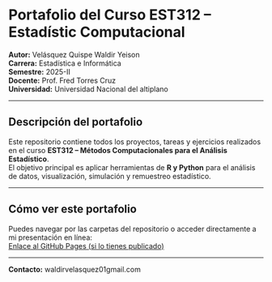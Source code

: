 # Portafolio del Curso EST312 – Estadístic Computacional

**Autor:** Velásquez Quispe Waldir Yeison  
**Carrera:** Estadística e Informática  
**Semestre:** 2025-II  
**Docente:** Prof. Fred Torres Cruz  
**Universidad:** Universidad Nacional del altiplano

---
## Descripción del portafolio
Este repositorio contiene todos los proyectos, tareas y ejercicios realizados en el curso **EST312 – Métodos Computacionales para el Análisis Estadístico**.  
El objetivo principal es aplicar herramientas de **R y Python** para el análisis de datos, visualización, simulación y remuestreo estadístico.

---

## Cómo ver este portafolio
Puedes navegar por las carpetas del repositorio o acceder directamente a mi presentación en línea:  
 [Enlace al GitHub Pages (si lo tienes publicado)](https://github.com/waldirvelasquez01-crypto/estadistica-computacional.git)

---

**Contacto:** waldirvelasquez01gmail.com

